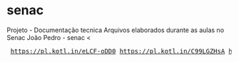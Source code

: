 # senac
Projeto - Documentação tecnica 
Arquivos elaborados durante as aulas no Senac
João Pedro - senac 
<<pre>
https://pl.kotl.in/eLCF-oDD0
https://pl.kotl.in/C99LGZHsA
https://pl.kotl.in/XG-X0EhwA
https://pl.kotl.in/BLZC7dfxo
</pre>
